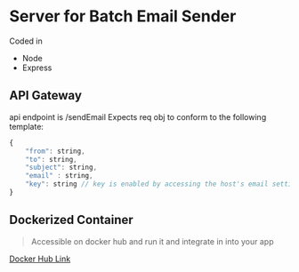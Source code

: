 # Server for Batch Email Sender

Coded in

- Node
- Express


## API Gateway

api endpoint is /sendEmail 
Expects req obj to conform to the following template:
```js
{
    "from": string,
    "to": string,
    "subject": string,
    "email" : string,
    "key": string // key is enabled by accessing the host's email settings, MFA and there generate a One Time Key; pass that here
}
```
## Dockerized Container

> Accessible on docker hub and run it and integrate in into your app

[Docker Hub Link](https://hub.docker.com/repository/docker/eggsyoncode/node-mailer-template/general)